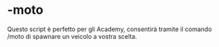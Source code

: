 # -moto
Questo script è perfetto per gli Academy, consentirà tramite il comando /moto di spawnare un veicolo a vostra scelta.
